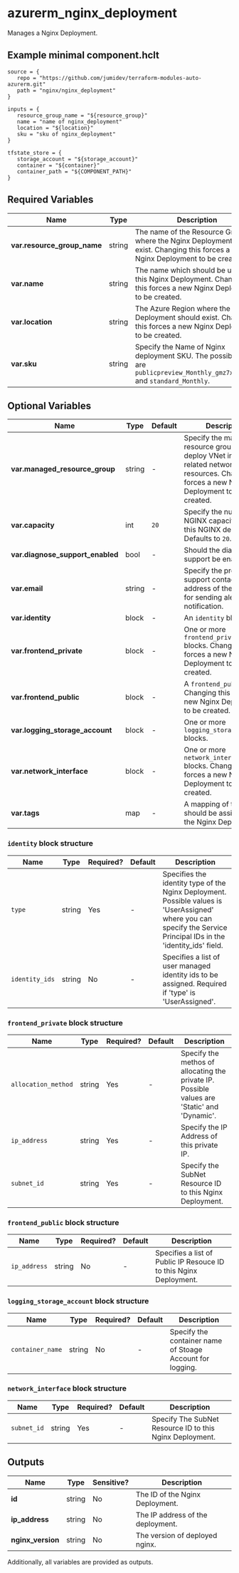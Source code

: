 # azurerm_nginx_deployment

Manages a Nginx Deployment.

## Example minimal component.hclt

```hcl
source = {
   repo = "https://github.com/jumidev/terraform-modules-auto-azurerm.git" 
   path = "nginx/nginx_deployment" 
}

inputs = {
   resource_group_name = "${resource_group}" 
   name = "name of nginx_deployment" 
   location = "${location}" 
   sku = "sku of nginx_deployment" 
}

tfstate_store = {
   storage_account = "${storage_account}" 
   container = "${container}" 
   container_path = "${COMPONENT_PATH}" 
}

```

## Required Variables

| Name | Type |  Description |
| ---- | --------- |  ----------- |
| **var.resource_group_name** | string |  The name of the Resource Group where the Nginx Deployment should exist. Changing this forces a new Nginx Deployment to be created. | 
| **var.name** | string |  The name which should be used for this Nginx Deployment. Changing this forces a new Nginx Deployment to be created. | 
| **var.location** | string |  The Azure Region where the Nginx Deployment should exist. Changing this forces a new Nginx Deployment to be created. | 
| **var.sku** | string |  Specify the Name of Nginx deployment SKU. The possible value are `publicpreview_Monthly_gmz7xq9ge3py` and `standard_Monthly`. | 

## Optional Variables

| Name | Type |  Default  |  Description |
| ---- | --------- |  ----------- | ----------- |
| **var.managed_resource_group** | string |  -  |  Specify the managed resource group to deploy VNet injection related network resources. Changing this forces a new Nginx Deployment to be created. | 
| **var.capacity** | int |  `20`  |  Specify the number of NGINX capacity units for this NGINX deployment. Defaults to `20`. | 
| **var.diagnose_support_enabled** | bool |  -  |  Should the diagnosis support be enabled? | 
| **var.email** | string |  -  |  Specify the preferred support contact email address of the user used for sending alerts and notification. | 
| **var.identity** | block |  -  |  An `identity` block. | 
| **var.frontend_private** | block |  -  |  One or more `frontend_private` blocks. Changing this forces a new Nginx Deployment to be created. | 
| **var.frontend_public** | block |  -  |  A `frontend_public` block. Changing this forces a new Nginx Deployment to be created. | 
| **var.logging_storage_account** | block |  -  |  One or more `logging_storage_account` blocks. | 
| **var.network_interface** | block |  -  |  One or more `network_interface` blocks. Changing this forces a new Nginx Deployment to be created. | 
| **var.tags** | map |  -  |  A mapping of tags which should be assigned to the Nginx Deployment. | 

### `identity` block structure

| Name | Type | Required? | Default | Description |
| ---- | ---- | --------- | ------- | ----------- |
| `type` | string | Yes | - | Specifies the identity type of the Nginx Deployment. Possible values is 'UserAssigned' where you can specify the Service Principal IDs in the 'identity_ids' field. |
| `identity_ids` | string | No | - | Specifies a list of user managed identity ids to be assigned. Required if 'type' is 'UserAssigned'. |

### `frontend_private` block structure

| Name | Type | Required? | Default | Description |
| ---- | ---- | --------- | ------- | ----------- |
| `allocation_method` | string | Yes | - | Specify the methos of allocating the private IP. Possible values are 'Static' and 'Dynamic'. |
| `ip_address` | string | Yes | - | Specify the IP Address of this private IP. |
| `subnet_id` | string | Yes | - | Specify the SubNet Resource ID to this Nginx Deployment. |

### `frontend_public` block structure

| Name | Type | Required? | Default | Description |
| ---- | ---- | --------- | ------- | ----------- |
| `ip_address` | string | No | - | Specifies a list of Public IP Resouce ID to this Nginx Deployment. |

### `logging_storage_account` block structure

| Name | Type | Required? | Default | Description |
| ---- | ---- | --------- | ------- | ----------- |
| `container_name` | string | No | - | Specify the container name of Stoage Account for logging. |

### `network_interface` block structure

| Name | Type | Required? | Default | Description |
| ---- | ---- | --------- | ------- | ----------- |
| `subnet_id` | string | Yes | - | Specify The SubNet Resource ID to this Nginx Deployment. |



## Outputs

| Name | Type | Sensitive? | Description |
| ---- | ---- | --------- | --------- |
| **id** | string | No  | The ID of the Nginx Deployment. | 
| **ip_address** | string | No  | The IP address of the deployment. | 
| **nginx_version** | string | No  | The version of deployed nginx. | 

Additionally, all variables are provided as outputs.
